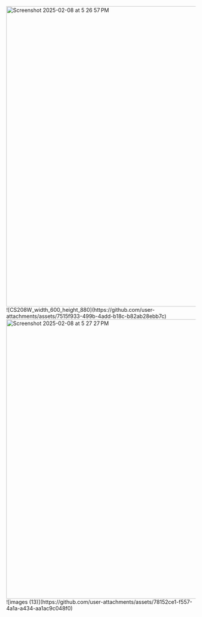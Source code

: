 <img width="800" alt="Screenshot 2025-02-08 at 5 26 57 PM" src="https://github.com/user-attachments/assets/d3fdbdc9-5632-4ef7-8bae-c2d45ca7a629" />
![CS208W_width_600_height_880](https://github.com/user-attachments/assets/7515f933-499b-4add-b18c-b82ab28ebb7c)
<img width="744" alt="Screenshot 2025-02-08 at 5 27 27 PM" src="https://github.com/user-attachments/assets/d3acd1fb-1938-4749-bd7e-72246116acbb" />
![images (13)](https://github.com/user-attachments/assets/78152ce1-f557-4a1a-a434-aa1ac9c048f0)
